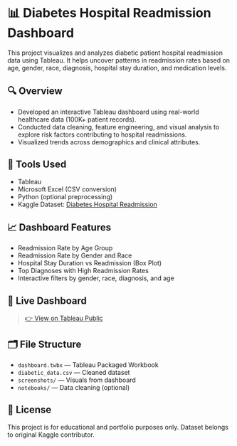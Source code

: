 # 📊 Diabetes Hospital Readmission Dashboard

This project visualizes and analyzes diabetic patient hospital readmission data using Tableau. It helps uncover patterns in readmission rates based on age, gender, race, diagnosis, hospital stay duration, and medication levels.

## 🔍 Overview
- Developed an interactive Tableau dashboard using real-world healthcare data (100K+ patient records).
- Conducted data cleaning, feature engineering, and visual analysis to explore risk factors contributing to hospital readmissions.
- Visualized trends across demographics and clinical attributes.

## 🧰 Tools Used
- Tableau
- Microsoft Excel (CSV conversion)
- Python (optional preprocessing)
- Kaggle Dataset: [Diabetes Hospital Readmission](https://www.kaggle.com/datasets/brandao/diabetes)

## 📈 Dashboard Features
- Readmission Rate by Age Group
- Readmission Rate by Gender and Race
- Hospital Stay Duration vs Readmission (Box Plot)
- Top Diagnoses with High Readmission Rates
- Interactive filters by gender, race, diagnosis, and age

## 🔗 Live Dashboard
> [👉 View on Tableau Public](https://public.tableau.com/views/DiabetesReadmissionAnalysis_17521887175300/Dashboard1?:language=en-US&:sid=&:redirect=auth&:display_count=n&:origin=viz_share_link)

## 🗂️ File Structure
- `dashboard.twbx` — Tableau Packaged Workbook
- `diabetic_data.csv` — Cleaned dataset
- `screenshots/` — Visuals from dashboard
- `notebooks/` — Data cleaning (optional)

## 📄 License
This project is for educational and portfolio purposes only. Dataset belongs to original Kaggle contributor.

